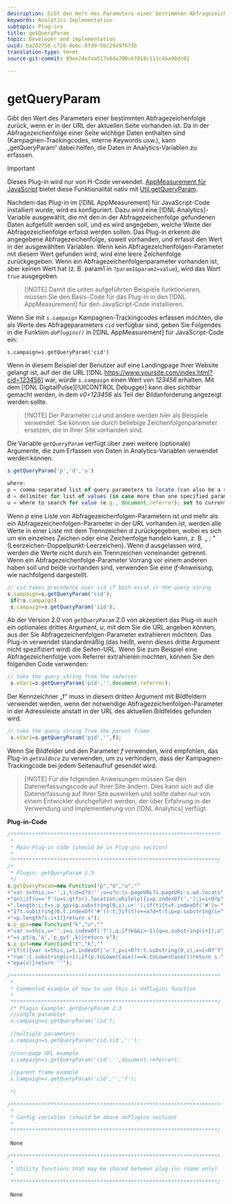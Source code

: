 ```yaml
---
description: Gibt den Wert des Parameters einer bestimmten Abfragezeichenfolge zurück, wenn er in der URL der aktuellen Seite vorhanden ist. Da in der Abfragezeichenfolge einer Seite wichtige Daten enthalten sind (Kampagnen-Trackingcodes, interne Keywords usw.), kann „getQueryParam“ dabei helfen, die Daten in Analytics-Variablen zu überführen.
keywords: Analytics Implementation
subtopic: Plug-ins
title: getQueryParam
topic: Developer and implementation
uuid: ba202756-c728-4ebc-8fd9-5bc29a9f673b
translation-type: tm+mt
source-git-commit: 99ee24efaa517e8da700c67818c111c4aa90dc02

---
```



# getQueryParam

Gibt den Wert des Parameters einer bestimmten Abfragezeichenfolge zurück, wenn er in der URL der aktuellen Seite vorhanden ist. Da in der Abfragezeichenfolge einer Seite wichtige Daten enthalten sind (Kampagnen-Trackingcodes, interne Keywords usw.), kann „getQueryParam“ dabei helfen, die Daten in Analytics-Variablen zu erfassen.

>[!IMPORTANT]
>
>Dieses Plug-in wird nur von H-Code verwendet. [AppMeasurement für JavaScript](/help/implement/js-implementation/c-appmeasurement-js/appmeasure-mjs.md) bietet diese Funktionalität nativ mit [Util.getQueryParam](/help/implement/js-implementation/util-getqueryparam.md).

Nachdem das Plug-in im [!DNL AppMeasurement] für JavaScript-Code installiert wurde, wird es konfiguriert. Dazu wird eine [!DNL Analytics]-Variable ausgewählt, die mit den in der Abfragezeichenfolge gefundenen Daten aufgefüllt werden soll, und es wird angegeben, welche Werte der Abfragezeichenfolge erfasst werden sollen. Das Plug-in erkennt die angegebene Abfragezeichenfolge, soweit vorhanden, und erfasst den Wert in der ausgewählten Variablen. Wenn kein Abfragezeichenfolgen-Parameter mit diesem Wert gefunden wird, wird eine leere Zeichenfolge zurückgegeben. Wenn ein Abfragezeichenfolgenparameter vorhanden ist, aber keinen Wert hat (z. B. param1 in `?param1&param2=value`), wird das Wort *`true`* ausgegeben.

> [!NOTE] Damit die unten aufgeführten Beispiele funktionieren, müssen Sie den Basis-Code für das Plug-in in den [!DNL AppMeasurement] für den JavaScript-Code installieren.

Wenn Sie mit *`s.campaign`* Kampagnen-Trackingcodes erfassen möchten, die als Werte des Abfrageparameters *`cid`* verfügbar sind, geben Sie Folgendes in die Funktion *`doPlugins()`* in [!DNL AppMeasurement] für JavaScript-Code ein:

`s.campaign=s.getQueryParam('cid')`

Wenn in diesem Beispiel der Benutzer auf eine Landingpage Ihrer Website gelangt ist, auf der die URL [!DNL https://www.yoursite.com/index.html?cid=123456] war, würde *`s.campaign`* einen Wert von *123456* erhalten. Mit dem [!DNL DigitalPulse][!UICONTROL  Debugger] kann dies sichtbar gemacht werden, in dem *v0=123456* als Teil der Bildanforderung angezeigt werden sollte.

> [!NOTE] Der Parameter *`cid`* und andere werden hier als Beispiele verwendet. Sie können sie durch beliebige Zeichenfolgenparameter ersetzen, die in Ihrer Site vorhanden sind.

Die Variable *`getQueryParam`* verfügt über zwei weitere (optionale) Argumente, die zum Erfassen von Daten in Analytics-Variablen verwendet werden können.

```js
s.getQueryParam('p','d','u') 
 
where: 
p = comma-separated list of query parameters to locate (can also be a single value with no comma) 
d = delimiter for list of values (in case more than one specified parameter is found) 
u = where to search for value (e.g., document.referrer); set to current page URL by default
```

Wenn *p* eine Liste von Abfragezeichenfolgen-Parametern ist und mehr als ein Abfragezeichenfolgen-Parameter in der URL vorhanden ist, werden alle Werte in einer Liste mit dem Trennzeichen *d* zurückgegeben, wobei es sich um ein einzelnes Zeichen oder eine Zeichenfolge handeln kann, z. B. „ : “ (Leerzeichen-Doppelpunkt-Leerzeichen). Wenn *d* ausgelassen wird, werden die Werte nicht durch ein Trennzeichen voneinander getrennt. Wenn ein Abfragezeichenfolge-Parameter Vorrang vor einem anderen haben soll und beide vorhanden sind, verwenden Sie eine *if*-Anweisung, wie nachfolgend dargestellt.

```js
// cid takes precedence over iid if both exist in the query string 
s.campaign=s.getQueryParam('cid'); 
 if(!s.campaign) 
 s.campaign=s.getQueryParam('iid'); 
```

Ab der Version 2.0 von *`getQueryParam`* 2.0 von akzeptiert das Plug-in auch ein optionales drittes Argument, *u*, mit dem Sie die URL angeben können, aus der Sie Abfragezeichenfolgen-Parameter extrahieren möchten. Das Plug-in verwendet standardmäßig (das heißt, wenn dieses dritte Argument nicht spezifiziert wird) die Seiten-URL. Wenn Sie zum Beispiel eine Abfragezeichenfolge vom Referrer extrahieren möchten, können Sie den folgenden Code verwenden:

```js
// take the query string from the referrer 
 s.eVar1=s.getQueryParam('pid','',document.referrer); 
```

Der Kennzeichner „f“ muss in diesem dritten Argument mit Bildfeldern verwendet werden, wenn der notwendige Abfragezeichenfolgen-Parameter in der Adressleiste anstatt in der URL des aktuellen Bildfeldes gefunden wird.

```js
// take the query string from the parent frame 
 s.eVar1=s.getQueryParam('pid','',f); 
```

Wenn Sie Bildfelder und den Parameter *f* verwenden, wird empfohlen, das Plug-in *`getValOnce`* zu verwenden, um zu verhindern, dass der Kampagnen-Trackingcode bei jedem Seitenaufruf gesendet wird.

> [!NOTE] Für die folgenden Anweisungen müssen Sie den Datenerfassungscode auf Ihrer Site ändern. Dies kann sich auf die Datenerfassung auf Ihrer Site auswirken und sollte daher nur von einem Entwickler durchgeführt werden, der über Erfahrung in der Verwendung und Implementierung von [!DNL Analytics] verfügt.

**Plug-in-Code**

```js
/******************************************************************** 
 * 
 * Main Plug-in code (should be in Plug-ins section) 
 * 
 *******************************************************************/ 
/* 
 * Plugin: getQueryParam 2.3 
 */ 
s.getQueryParam=new Function("p","d","u","" 
+"var s=this,v='',i,t;d=d?d:'';u=u?u:(s.pageURL?s.pageURL:s.wd.locati" 
+"on);if(u=='f')u=s.gtfs().location;while(p){i=p.indexOf(',');i=i<0?p" 
+".length:i;t=s.p_gpv(p.substring(0,i),u+'');if(t){t=t.indexOf('#')>-" 
+"1?t.substring(0,t.indexOf('#')):t;}if(t)v+=v?d+t:t;p=p.substring(i=" 
+"=p.length?i:i+1)}return v"); 
s.p_gpv=new Function("k","u","" 
+"var s=this,v='',i=u.indexOf('?'),q;if(k&&i>-1){q=u.substring(i+1);v" 
+"=s.pt(q,'&','p_gvf',k)}return v"); 
s.p_gvf=new Function("t","k","" 
+"if(t){var s=this,i=t.indexOf('='),p=i<0?t:t.substring(0,i),v=i<0?'T" 
+"rue':t.substring(i+1);if(p.toLowerCase()==k.toLowerCase())return s." 
+"epa(v)}return ''"); 
 
/******************************************************************** 
 * 
 * Commented example of how to use this is doPlugins function 
 * 
 *******************************************************************/ 
 /* Plugin Example: getQueryParam 2.3 
 //single parameter 
 s.campaign=s.getQueryParam('cid'); 
 
 //multiple parameters 
 s.campaign=s.getQueryParam('cid,sid',':'); 
 
 //non-page URL example 
 s.campaign=s.getQueryParam('cid','',document.referrer); 
 
 //parent frame example 
 s.campaign=s.getQueryParam('cid','','f'); 
 
 */ 
 
/******************************************************************** 
 * 
 * Config variables (should be above doPlugins section) 
 * 
 *******************************************************************/ 
 
 None 
 
/******************************************************************** 
 * 
 * Utility functions that may be shared between plug-ins (name only) 
 * 
 *******************************************************************/ 
  
 None
```

